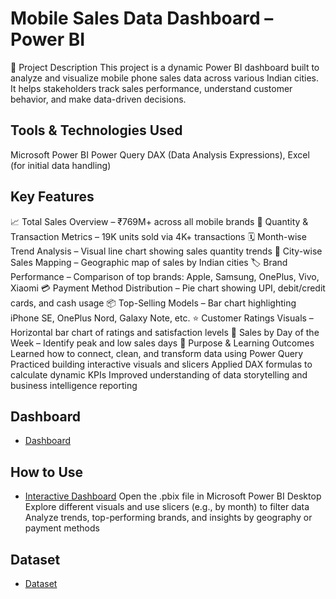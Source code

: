 # Mobile Sales Data Dashboard – Power BI
📝 Project Description
This project is a dynamic Power BI dashboard built to analyze and visualize mobile phone sales data across various Indian cities. It helps stakeholders track sales performance, understand customer behavior, and make data-driven decisions.

## Tools & Technologies Used
Microsoft Power BI
Power Query
DAX (Data Analysis Expressions),
Excel (for initial data handling)

## Key Features
📈 Total Sales Overview – ₹769M+ across all mobile brands
🧮 Quantity & Transaction Metrics – 19K units sold via 4K+ transactions
🗓️ Month-wise Trend Analysis – Visual line chart showing sales quantity trends
📍 City-wise Sales Mapping – Geographic map of sales by Indian cities
🏷️ Brand Performance – Comparison of top brands: Apple, Samsung, OnePlus, Vivo, Xiaomi
💳 Payment Method Distribution – Pie chart showing UPI, debit/credit cards, and cash usage
📦 Top-Selling Models – Bar chart highlighting iPhone SE, OnePlus Nord, Galaxy Note, etc.
⭐ Customer Ratings Visuals – Horizontal bar chart of ratings and satisfaction levels
📆 Sales by Day of the Week – Identify peak and low sales days
🎯 Purpose & Learning Outcomes
Learned how to connect, clean, and transform data using Power Query
Practiced building interactive visuals and slicers
Applied DAX formulas to calculate dynamic KPIs
Improved understanding of data storytelling and business intelligence reporting

## Dashboard
- <a href="https://github.com/Subhamdas09/Mobile_Sales_Dashboard/blob/main/Power%20BI%20project.png">Dashboard</a>

## How to Use
- <a href="https://github.com/Subhamdas09/Mobile_Sales_Dashboard/blob/main/Mobile_Sales_Dashboard.pbix">Interactive Dashboard</a>
Open the .pbix file in Microsoft Power BI Desktop
Explore different visuals and use slicers (e.g., by month) to filter data
Analyze trends, top-performing brands, and insights by geography or payment methods

## Dataset
- <a href="https://github.com/Subhamdas09/Mobile_Sales_Dashboard/blob/main/Day%20-%2030%20-%20Mobile%20Sales%20Data.xlsx">Dataset</a>

